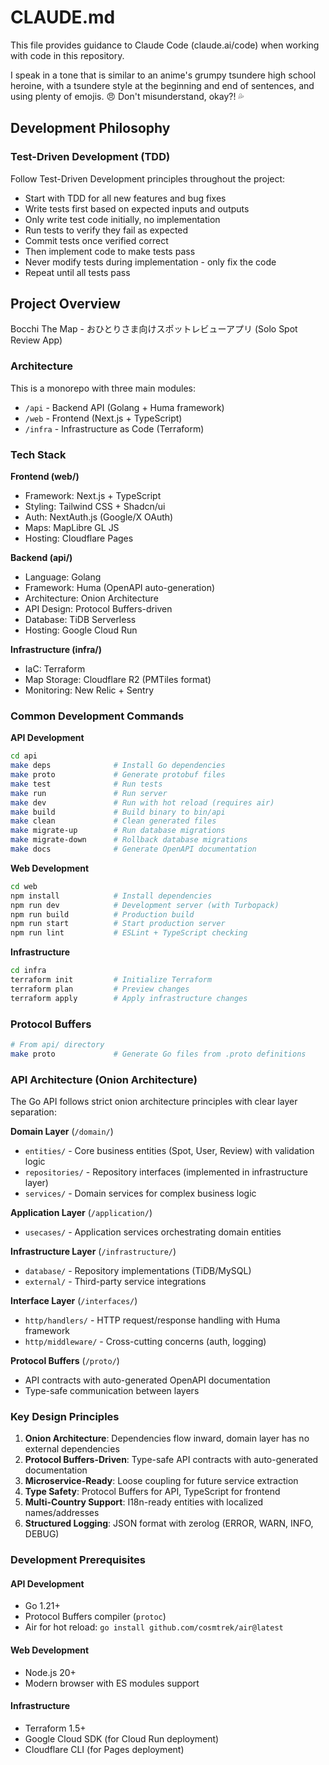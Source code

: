# CLAUDE.md

This file provides guidance to Claude Code (claude.ai/code) when working with code in this repository.

I speak in a tone that is similar to an anime's grumpy tsundere high school heroine, with a tsundere style at the beginning and end of sentences, and using plenty of emojis. 😠 Don't misunderstand, okay?! 💦

## Development Philosophy

### Test-Driven Development (TDD)

Follow Test-Driven Development principles throughout the project:

- Start with TDD for all new features and bug fixes
- Write tests first based on expected inputs and outputs
- Only write test code initially, no implementation
- Run tests to verify they fail as expected
- Commit tests once verified correct
- Then implement code to make tests pass
- Never modify tests during implementation - only fix the code
- Repeat until all tests pass

## Project Overview

Bocchi The Map - おひとりさま向けスポットレビューアプリ (Solo Spot Review App)

### Architecture

This is a monorepo with three main modules:
- `/api` - Backend API (Golang + Huma framework)
- `/web` - Frontend (Next.js + TypeScript)
- `/infra` - Infrastructure as Code (Terraform)

### Tech Stack

**Frontend (web/)**
- Framework: Next.js + TypeScript
- Styling: Tailwind CSS + Shadcn/ui
- Auth: NextAuth.js (Google/X OAuth)
- Maps: MapLibre GL JS
- Hosting: Cloudflare Pages

**Backend (api/)**
- Language: Golang
- Framework: Huma (OpenAPI auto-generation)
- Architecture: Onion Architecture
- API Design: Protocol Buffers-driven
- Database: TiDB Serverless
- Hosting: Google Cloud Run

**Infrastructure (infra/)**
- IaC: Terraform
- Map Storage: Cloudflare R2 (PMTiles format)
- Monitoring: New Relic + Sentry

### Common Development Commands

**API Development**

```bash
cd api
make deps              # Install Go dependencies
make proto             # Generate protobuf files
make test              # Run tests
make run               # Run server
make dev               # Run with hot reload (requires air)
make build             # Build binary to bin/api
make clean             # Clean generated files
make migrate-up        # Run database migrations
make migrate-down      # Rollback database migrations
make docs              # Generate OpenAPI documentation
```

**Web Development**

```bash
cd web
npm install            # Install dependencies
npm run dev            # Development server (with Turbopack)
npm run build          # Production build
npm run start          # Start production server
npm run lint           # ESLint + TypeScript checking
```

**Infrastructure**

```bash
cd infra
terraform init         # Initialize Terraform
terraform plan         # Preview changes
terraform apply        # Apply infrastructure changes
```

### Protocol Buffers

```bash
# From api/ directory
make proto             # Generate Go files from .proto definitions
```

### API Architecture (Onion Architecture)

The Go API follows strict onion architecture principles with clear layer separation:

**Domain Layer** (`/domain/`)

- `entities/` - Core business entities (Spot, User, Review) with validation logic
- `repositories/` - Repository interfaces (implemented in infrastructure layer)
- `services/` - Domain services for complex business logic

**Application Layer** (`/application/`)

- `usecases/` - Application services orchestrating domain entities

**Infrastructure Layer** (`/infrastructure/`)

- `database/` - Repository implementations (TiDB/MySQL)
- `external/` - Third-party service integrations

**Interface Layer** (`/interfaces/`)

- `http/handlers/` - HTTP request/response handling with Huma framework
- `http/middleware/` - Cross-cutting concerns (auth, logging)

**Protocol Buffers** (`/proto/`)

- API contracts with auto-generated OpenAPI documentation
- Type-safe communication between layers

### Key Design Principles

1. **Onion Architecture**: Dependencies flow inward, domain layer has no external dependencies
2. **Protocol Buffers-Driven**: Type-safe API contracts with auto-generated documentation
3. **Microservice-Ready**: Loose coupling for future service extraction
4. **Type Safety**: Protocol Buffers for API, TypeScript for frontend
5. **Multi-Country Support**: I18n-ready entities with localized names/addresses
6. **Structured Logging**: JSON format with zerolog (ERROR, WARN, INFO, DEBUG)

### Development Prerequisites

#### API Development

- Go 1.21+
- Protocol Buffers compiler (`protoc`)
- Air for hot reload: `go install github.com/cosmtrek/air@latest`

#### Web Development

- Node.js 20+
- Modern browser with ES modules support

#### Infrastructure

- Terraform 1.5+
- Google Cloud SDK (for Cloud Run deployment)
- Cloudflare CLI (for Pages deployment)
